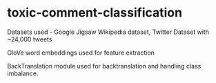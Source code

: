 # toxic-comment-classification
Datasets used - Google Jigsaw Wikipedia dataset, Twitter Dataset with ~24,000 tweets

GloVe word embeddings used for feature extraction

BackTranslation module used for backtranslation and handling class imbalance.
